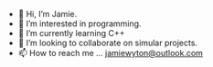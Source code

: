 - 👋 Hi, I’m Jamie.
- 👀 I’m interested in programming.
- 🌱 I’m currently learning C++
- 💞️ I’m looking to collaborate on simular projects.
- 📫 How to reach me ... jamiewyton@outlook.com

<!---
JamieWyton/JamieWyton is a ✨ special ✨ repository because its `README.md` (this file) appears on your GitHub profile.
You can click the Preview link to take a look at your changes.
--->
